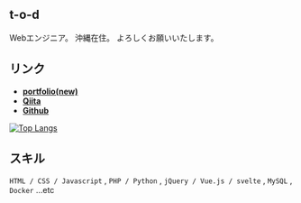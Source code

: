 ## t-o-d

Webエンジニア。 沖縄在住。 よろしくお願いいたします。

## リンク
- [**portfolio(new)**](https://r-p.vercel.app)
- [**Qiita**](https://qiita.com/t_o_d)
- [**Github**](https://github.com/Kamekure-Maisuke)

[![Top Langs](https://github-readme-stats.vercel.app/api/top-langs/?username=Kamekure-Maisuke&theme=onedark)](https://github.com/Kamekure-Maisuke)

## スキル

`HTML / CSS / Javascript` , `PHP / Python` , `jQuery / Vue.js / svelte` , `MySQL` , `Docker` ...etc
